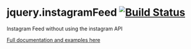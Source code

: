 # jquery.instagramFeed [![Build Status](https://travis-ci.com/jsanahuja/jquery.instagramFeed.svg?branch=master)](https://travis-ci.org/jsanahuja/jquery.instagramFeed)
Instagram Feed without using the instagram API

[Full documentation and examples here](https://www.sowecms.com/demos/jquery.instagramFeed/index.html "documentation")
